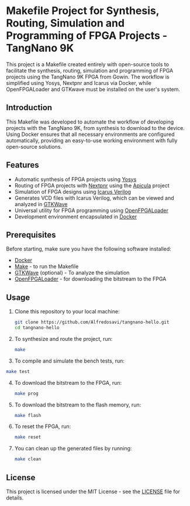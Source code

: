 # Makefile Project for Synthesis, Routing, Simulation and Programming of FPGA Projects - TangNano 9K

This project is a Makefile created entirely with open-source tools to facilitate the synthesis, routing, simulation and programming of FPGA projects using the TangNano 9K FPGA from Gowin. The workflow is simplified using Yosys, Nextpnr and Icarus via Docker, while OpenFPGALoader and GTKwave must be installed on the user's system.

## Introduction

This Makefile was developed to automate the workflow of developing projects with the TangNano 9K, from synthesis to download to the device. Using Docker ensures that all necessary environments are configured automatically, providing an easy-to-use working environment with fully open-source solutions.

## Features

- Automatic synthesis of FPGA projects using [Yosys](https://github.com/YosysHQ/yosys)
- Routing of FPGA projects with [Nextpnr](https://github.com/YosysHQ/nextpnr) using the [Apicula](https://github.com/YosysHQ/apicula) project
- Simulation of FPGA designs using [Icarus Verilog](https://steveicarus.github.io/iverilog/)
- Generates VCD files with Icarus Verilog, which can be viewed and analyzed in [GTKWave](https://github.com/gtkwave/gtkwave)
- Universal utility for FPGA programming using [OpenFPGALoader](https://github.com/trabucayre/openFPGALoader)
- Development environment encapsulated in [Docker](https://www.docker.com/get-started/)

## Prerequisites

Before starting, make sure you have the following software installed:

- [Docker](https://www.docker.com/get-started/)
- [Make](https://www.gnu.org/software/make/) - to run the Makefile
- [GTKWave](https://github.com/gtkwave/gtkwave) (optional) - To analyze the simulation
- [OpenFPGALoader](https://github.com/trabucayre/openFPGALoader) - for downloading the bitstream to the FPGA

## Usage

1. Clone this repository to your local machine:

    ```bash
    git clone https://github.com/Alfredosavi/tangnano-hello.git
    cd tangnano-hello
    ```

2. To synthesize and route the project, run:

    ```bash
    make
    ```

3. To compile and simulate the bench tests, run:
  ```bash
  make test
  ```

4. To download the bitstream to the FPGA, run:

    ```bash
    make prog
    ```

5. To download the bitstream to the flash memory, run:

    ```bash
    make flash
    ```

6. To reset the FPGA, run:

    ```bash
    make reset
    ```

7. You can clean up the generated files by running:

    ```bash
    make clean
    ```

## License

This project is licensed under the MIT License - see the [LICENSE](LICENSE) file for details.
